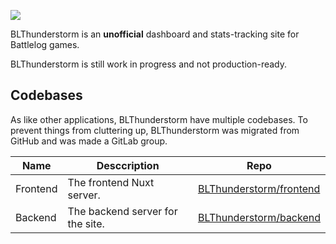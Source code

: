 ![](https://gitlab.com/BLThunderstorm/about/-/raw/master/assets/bg.png)

BLThunderstorm is an **unofficial** dashboard and stats-tracking site for Battlelog games.

BLThunderstorm is still work in progress and not production-ready.

## Codebases

As like other applications, BLThunderstorm have multiple codebases. To prevent things from cluttering up, BLThunderstorm was migrated from GitHub and was made a GitLab group.

| Name | Desccription | Repo |
| ----- | ------- | ----------- |
| Frontend | The frontend Nuxt server. | [BLThunderstorm/frontend](https://gitlab.com/BLThunderstorm/frontend) |
| Backend | The backend server for the site. | [BLThunderstorm/backend](https://gitlab.com/BLThunderstorm/backend) | 


